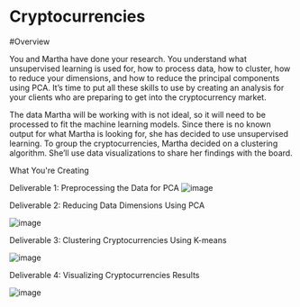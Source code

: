 # Cryptocurrencies
#Overview


You and Martha have done your research. You understand what unsupervised learning is used for, how to process data, how to cluster, how to reduce your dimensions, and how to reduce the principal components using PCA. It’s time to put all these skills to use by creating an analysis for your clients who are preparing to get into the cryptocurrency market.

The data Martha will be working with is not ideal, so it will need to be processed to fit the machine learning models. Since there is no known output for what Martha is looking for, she has decided to use unsupervised learning. To group the cryptocurrencies, Martha decided on a clustering algorithm. She’ll use data visualizations to share her findings with the board.



What You're Creating

Deliverable 1: Preprocessing the Data for PCA
![image](https://user-images.githubusercontent.com/93686963/158729082-555c7467-ee02-402e-b1b7-a48525b21871.png)

Deliverable 2: Reducing Data Dimensions Using PCA

![image](https://user-images.githubusercontent.com/93686963/158729157-4d49264d-718e-451e-a7c1-5b4b37ac4aa8.png)

Deliverable 3: Clustering Cryptocurrencies Using K-means

![image](https://user-images.githubusercontent.com/93686963/158729251-8c34a522-7e0d-48ca-b6f9-ed6df3ff654b.png)


Deliverable 4: Visualizing Cryptocurrencies Results

![image](https://user-images.githubusercontent.com/93686963/158729312-88e34c03-a357-4458-a3f3-514225a57b9b.png)

